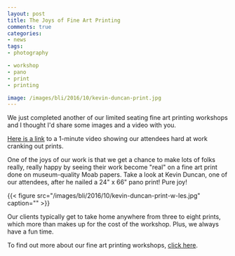 ```yaml
---
layout: post
title: The Joys of Fine Art Printing
comments: true
categories:
- news
tags:
- photography

- workshop
- pano
- print
- printing

image: /images/bli/2016/10/kevin-duncan-print.jpg
---
```


We just completed another of our limited seating fine art printing workshops and I thought I'd share some images and a video with you. 

<!--more-->

[Here is a link](https://youtu.be/aVV_d0jckxE) to a 1-minute video showing our attendees hard at work cranking out prints. 

One of the joys of our work is that we get a chance to make lots of folks really, really happy by seeing their work become "real" on a fine art print done on museum-quality Moab papers. Take a look at Kevin Duncan, one of our attendees, after he nailed a 24" x 66" pano print! Pure joy!

{{< figure src="/images/bli/2016/10/kevin-duncan-print-w-les.jpg" caption="" >}}

Our clients typically get to take home anywhere from three to eight prints, which more than makes up for the cost of the workshop. Plus, we always have a fun time. 

To find out more about our fine art printing workshops, [click here](http://www.lesterpickerphoto.com/workshops/upcoming-workshops.html#printing). 
